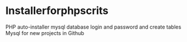 Installerforphpscrits
=====================

PHP auto-installer mysql database login and password and create tables Mysql for new projects in Github
